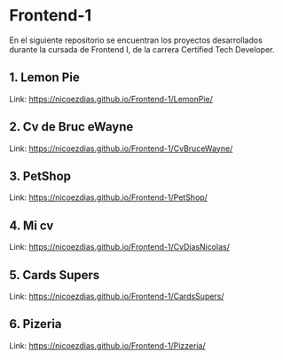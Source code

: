 # Frontend-1
En el siguiente repositorio se encuentran los proyectos desarrollados durante la cursada de Frontend I, de la carrera Certified Tech Developer.

## 1. Lemon Pie

Link: https://nicoezdias.github.io/Frontend-1/LemonPie/
 
## 2. Cv de Bruc eWayne

Link: https://nicoezdias.github.io/Frontend-1/CvBruceWayne/
 
## 3. PetShop

 Link: https://nicoezdias.github.io/Frontend-1/PetShop/
 
## 4. Mi cv

Link: https://nicoezdias.github.io/Frontend-1/CvDiasNicolas/

## 5. Cards Supers

Link: https://nicoezdias.github.io/Frontend-1/CardsSupers/
 
## 6. Pizeria

Link: https://nicoezdias.github.io/Frontend-1/Pizzeria/
